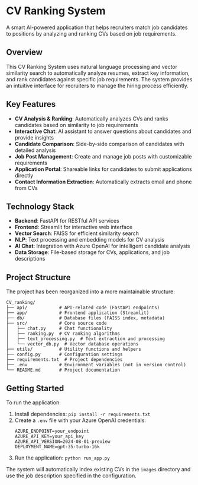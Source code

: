 # CV Ranking System

A smart AI-powered application that helps recruiters match job candidates to positions by analyzing and ranking CVs based on job requirements.

## Overview

This CV Ranking System uses natural language processing and vector similarity search to automatically analyze resumes, extract key information, and rank candidates against specific job requirements. The system provides an intuitive interface for recruiters to manage the hiring process efficiently.

## Key Features

- **CV Analysis & Ranking**: Automatically analyzes CVs and ranks candidates based on similarity to job requirements
- **Interactive Chat**: AI assistant to answer questions about candidates and provide insights
- **Candidate Comparison**: Side-by-side comparison of candidates with detailed analysis
- **Job Post Management**: Create and manage job posts with customizable requirements
- **Application Portal**: Shareable links for candidates to submit applications directly
- **Contact Information Extraction**: Automatically extracts email and phone from CVs

## Technology Stack

- **Backend**: FastAPI for RESTful API services
- **Frontend**: Streamlit for interactive web interface
- **Vector Search**: FAISS for efficient similarity search
- **NLP**: Text processing and embedding models for CV analysis
- **AI Chat**: Integration with Azure OpenAI for intelligent candidate analysis
- **Data Storage**: File-based storage for CVs, applications, and job descriptions

## Project Structure

The project has been reorganized into a more maintainable structure:

```
CV_ranking/
├── api/            # API-related code (FastAPI endpoints)
├── app/            # Frontend application (Streamlit)
├── db/             # Database files (FAISS index, metadata)
├── src/            # Core source code
│   ├── chat.py     # Chat functionality
│   ├── ranking.py  # CV ranking algorithms
│   ├── text_processing.py  # Text extraction and processing
│   └── vector_db.py  # Vector database operations
├── utils/          # Utility functions and helpers
├── config.py       # Configuration settings
├── requirements.txt  # Project dependencies
├── .env            # Environment variables (not in version control)
└── README.md       # Project documentation
```

## Getting Started

To run the application:

1. Install dependencies: `pip install -r requirements.txt`
2. Create a `.env` file with your Azure OpenAI credentials:
   ```
   AZURE_ENDPOINT=your_endpoint
   AZURE_API_KEY=your_api_key
   AZURE_API_VERSION=2024-08-01-preview
   DEPLOYMENT_NAME=gpt-35-turbo-16k
   ```
3. Run the application: `python run_app.py`

The system will automatically index existing CVs in the `images` directory and use the job description specified in the configuration.